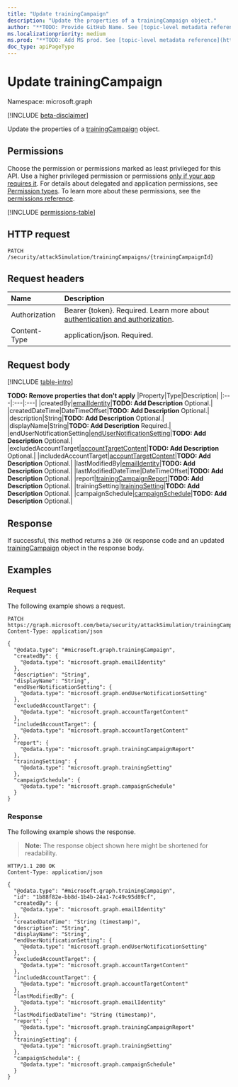 ```yaml
---
title: "Update trainingCampaign"
description: "Update the properties of a trainingCampaign object."
author: "**TODO: Provide GitHub Name. See [topic-level metadata reference](https://aka.ms/msgo?pagePath=Document-APIs/Guidelines/Metadata)**"
ms.localizationpriority: medium
ms.prod: "**TODO: Add MS prod. See [topic-level metadata reference](https://aka.ms/msgo?pagePath=Document-APIs/Guidelines/Metadata)**"
doc_type: apiPageType
---
```


# Update trainingCampaign

Namespace: microsoft.graph

[!INCLUDE [beta-disclaimer](../../includes/beta-disclaimer.md)]

Update the properties of a [trainingCampaign](../resources/trainingcampaign.md) object.

## Permissions

Choose the permission or permissions marked as least privileged for this API. Use a higher privileged permission or permissions [only if your app requires it](/graph/permissions-overview#best-practices-for-using-microsoft-graph-permissions). For details about delegated and application permissions, see [Permission types](/graph/permissions-overview#permission-types). To learn more about these permissions, see the [permissions reference](/graph/permissions-reference).

<!-- {
  "blockType": "permissions",
  "name": "trainingcampaign-update-permissions"
}
-->
[!INCLUDE [permissions-table](../includes/permissions/trainingcampaign-update-permissions.md)]

## HTTP request

<!-- {
  "blockType": "ignored"
}
-->
``` http
PATCH /security/attackSimulation/trainingCampaigns/{trainingCampaignId}
```

## Request headers

|Name|Description|
|:---|:---|
|Authorization|Bearer {token}. Required. Learn more about [authentication and authorization](/graph/auth/auth-concepts).|
|Content-Type|application/json. Required.|

## Request body

[!INCLUDE [table-intro](../../includes/update-property-table-intro.md)]


**TODO: Remove properties that don't apply**
|Property|Type|Description|
|:---|:---|:---|
|createdBy|[emailIdentity](../resources/emailidentity.md)|**TODO: Add Description** Optional.|
|createdDateTime|DateTimeOffset|**TODO: Add Description** Optional.|
|description|String|**TODO: Add Description** Optional.|
|displayName|String|**TODO: Add Description** Required.|
|endUserNotificationSetting|[endUserNotificationSetting](../resources/endusernotificationsetting.md)|**TODO: Add Description** Optional.|
|excludedAccountTarget|[accountTargetContent](../resources/accounttargetcontent.md)|**TODO: Add Description** Optional.|
|includedAccountTarget|[accountTargetContent](../resources/accounttargetcontent.md)|**TODO: Add Description** Optional.|
|lastModifiedBy|[emailIdentity](../resources/emailidentity.md)|**TODO: Add Description** Optional.|
|lastModifiedDateTime|DateTimeOffset|**TODO: Add Description** Optional.|
|report|[trainingCampaignReport](../resources/trainingcampaignreport.md)|**TODO: Add Description** Optional.|
|trainingSetting|[trainingSetting](../resources/trainingsetting.md)|**TODO: Add Description** Optional.|
|campaignSchedule|[campaignSchedule](../resources/campaignschedule.md)|**TODO: Add Description** Optional.|



## Response

If successful, this method returns a `200 OK` response code and an updated [trainingCampaign](../resources/trainingcampaign.md) object in the response body.

## Examples

### Request

The following example shows a request.
<!-- {
  "blockType": "request",
  "name": "update_trainingcampaign"
}
-->
``` http
PATCH https://graph.microsoft.com/beta/security/attackSimulation/trainingCampaigns/{trainingCampaignId}
Content-Type: application/json

{
  "@odata.type": "#microsoft.graph.trainingCampaign",
  "createdBy": {
    "@odata.type": "microsoft.graph.emailIdentity"
  },
  "description": "String",
  "displayName": "String",
  "endUserNotificationSetting": {
    "@odata.type": "microsoft.graph.endUserNotificationSetting"
  },
  "excludedAccountTarget": {
    "@odata.type": "microsoft.graph.accountTargetContent"
  },
  "includedAccountTarget": {
    "@odata.type": "microsoft.graph.accountTargetContent"
  },
  "report": {
    "@odata.type": "microsoft.graph.trainingCampaignReport"
  },
  "trainingSetting": {
    "@odata.type": "microsoft.graph.trainingSetting"
  },
  "campaignSchedule": {
    "@odata.type": "microsoft.graph.campaignSchedule"
  }
}
```


### Response

The following example shows the response.
>**Note:** The response object shown here might be shortened for readability.
<!-- {
  "blockType": "response",
  "truncated": true
}
-->
``` http
HTTP/1.1 200 OK
Content-Type: application/json

{
  "@odata.type": "#microsoft.graph.trainingCampaign",
  "id": "1b88f82e-bb8d-1b4b-24a1-7c49c95d89cf",
  "createdBy": {
    "@odata.type": "microsoft.graph.emailIdentity"
  },
  "createdDateTime": "String (timestamp)",
  "description": "String",
  "displayName": "String",
  "endUserNotificationSetting": {
    "@odata.type": "microsoft.graph.endUserNotificationSetting"
  },
  "excludedAccountTarget": {
    "@odata.type": "microsoft.graph.accountTargetContent"
  },
  "includedAccountTarget": {
    "@odata.type": "microsoft.graph.accountTargetContent"
  },
  "lastModifiedBy": {
    "@odata.type": "microsoft.graph.emailIdentity"
  },
  "lastModifiedDateTime": "String (timestamp)",
  "report": {
    "@odata.type": "microsoft.graph.trainingCampaignReport"
  },
  "trainingSetting": {
    "@odata.type": "microsoft.graph.trainingSetting"
  },
  "campaignSchedule": {
    "@odata.type": "microsoft.graph.campaignSchedule"
  }
}
```

